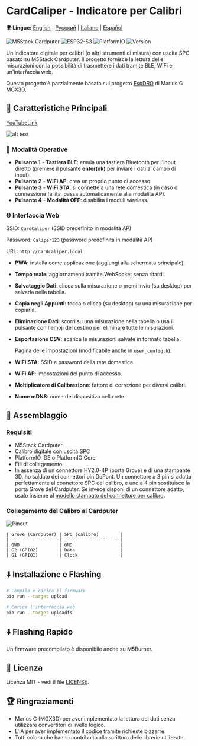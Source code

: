 # CardCaliper - Indicatore per Calibri

**🌍 Lingue:** [English](readme.md) | [Русский](README_RU.md) | [Italiano](README_IT.md) | [Español](README_ES.md)

![M5Stack Cardputer](https://img.shields.io/badge/Hardware-M5Stack%20Cardputer-blue)
![ESP32-S3](https://img.shields.io/badge/MCU-ESP32--S3-green)
![PlatformIO](https://img.shields.io/badge/Platform-PlatformIO-orange)
![Version](https://img.shields.io/badge/Version-2.0.0-brightgreen)

Un indicatore digitale per calibri (o altri strumenti di misura) con uscita SPC basato su M5Stack Cardputer. Il progetto fornisce la lettura delle misurazioni con la possibilità di trasmettere i dati tramite BLE, WiFi e un'interfaccia web.

Questo progetto è parzialmente basato sul progetto [EspDRO](https://github.com/MGX3D/EspDRO) di Marius G MGX3D.

## 🎯 Caratteristiche Principali

[YouTubeLink](https://www.youtube.com/shorts/dYnquSnqz-o)

![alt text](images/CardCaliperGIF.gif)

### 🔗 Modalità Operative
- **Pulsante 1** - **Tastiera BLE**: emula una tastiera Bluetooth per l'input diretto (premere il pulsante **enter(ok)** per inviare i dati al campo di input).
- **Pulsante 2** - **WiFi AP**: crea un proprio punto di accesso.
- **Pulsante 3** - **WiFi STA**: si connette a una rete domestica (in caso di connessione fallita, passa automaticamente alla modalità AP).
- **Pulsante 4** - **Modalità OFF**: disabilita i moduli wireless.

### 🌐 Interfaccia Web
  SSID: `CardCaliper` (SSID predefinito in modalità AP)

  Password: `Caliper123` (password predefinita in modalità AP)

  URL: `http://cardcaliper.local`
- **PWA**: installa come applicazione (aggiungi alla schermata principale).
- **Tempo reale**: aggiornamenti tramite WebSocket senza ritardi.
- **Salvataggio Dati**: clicca sulla misurazione o premi Invio (su desktop) per salvarla nella tabella.
- **Copia negli Appunti**: tocca o clicca (su desktop) su una misurazione per copiarla.
- **Eliminazione Dati**: scorri su una misurazione nella tabella o usa il pulsante con l'emoji del cestino per eliminare tutte le misurazioni.
- **Esportazione CSV**: scarica le misurazioni salvate in formato tabella.

  Pagina delle impostazioni (modificabile anche in `user_config.h`):
- **WiFi STA**: SSID e password della rete domestica.
- **WiFi AP**: impostazioni del punto di accesso.
- **Moltiplicatore di Calibrazione**: fattore di correzione per diversi calibri.
- **Nome mDNS**: nome del dispositivo nella rete.

## 🔧 Assemblaggio
### Requisiti
- M5Stack Cardputer
- Calibro digitale con uscita SPC
- PlatformIO IDE o PlatformIO Core
- Fili di collegamento
- In assenza di un connettore HY2.0-4P (porta Grove) e di una stampante 3D, ho saldato dei connettori pin DuPont. Un connettore a 3 pin si adatta perfettamente al connettore SPC del calibro, e uno a 4 pin sostituisce la porta Grove del Cardputer. Se invece disponi di un connettore adatto, usalo insieme al [modello stampato del connettore per calibro](https://github.com/MGX3D/EspDRO/blob/master/CAD/spc_connector.stl).

### Collegamento del Calibro al Cardputer
![Pinout](images/Pinout.png)

```
| Grove (Cardputer) | SPC (calibro)        |
|-------------------|----------------------|
| GND               | GND                  |
| G2 (GPIO2)        | Data                 |
| G1 (GPIO1)        | Clock                |
```

## ⬇️ Installazione e Flashing

```bash
# Compila e carica il firmware
pio run --target upload

# Carica l'interfaccia web
pio run --target uploadfs
```
## ⬇️ Flashing Rapido

Un firmware precompilato è disponibile anche su M5Burner.

## 📄 Licenza

Licenza MIT - vedi il file [LICENSE](LICENSE).

## 🏆 Ringraziamenti

- Marius G (MGX3D) per aver implementato la lettura dei dati senza utilizzare convertitori di livello logico.
- L'IA per aver implementato il codice tramite richieste bizzarre.
- Tutti coloro che hanno contribuito alla scrittura delle librerie utilizzate.
